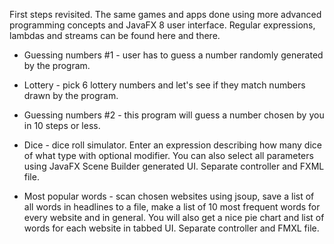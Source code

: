 First steps revisited. The same games and apps done using more advanced programming concepts and JavaFX 8 user interface.
Regular expressions, lambdas and streams can be found here and there.

- Guessing numbers #1 - user has to guess a number randomly generated by the program.

- Lottery - pick 6 lottery numbers and let's see if they match numbers drawn by the program.

- Guessing numbers #2 - this program will guess a number chosen by you in 10 steps or less.

- Dice - dice roll simulator. Enter an expression describing how many dice of what type with optional modifier.
		 You can also select all parameters using JavaFX Scene Builder generated UI. Separate controller and FXML file.

- Most popular words - scan chosen websites using jsoup, save a list of all words in headlines to a file,
                       make a list of 10 most frequent words for every website and in general. You will also get
                       a nice pie chart and list of words for each website in tabbed UI. Separate controller and FMXL file.
